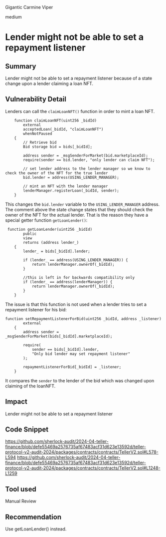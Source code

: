 Gigantic Carmine Viper

medium

# Lender might not be able to set a repayment listener

## Summary
Lender might not be able to set a repayment listener because of a state change upon a lender claiming a loan NFT.
## Vulnerability Detail
Lenders can call the `claimLoanNFT()` function in order to mint a loan NFT. 
```solidity
    function claimLoanNFT(uint256 _bidId)
        external
        acceptedLoan(_bidId, "claimLoanNFT")
        whenNotPaused
    {
        // Retrieve bid
        Bid storage bid = bids[_bidId];

        address sender = _msgSenderForMarket(bid.marketplaceId);
        require(sender == bid.lender, "only lender can claim NFT");

        // set lender address to the lender manager so we know to check the owner of the NFT for the true lender
        bid.lender = address(USING_LENDER_MANAGER);

        // mint an NFT with the lender manager
        lenderManager.registerLoan(_bidId, sender);
    }
```
This changes the `bid.lender` variable to the `USING_LENDER_MANAGER` address. The comment above the state change states that they should check the owner of the NFT for the actual lender. That is the reason they have a special getter function `getLoanLender()`:
```solidity
 function getLoanLender(uint256 _bidId)
        public
        view
        returns (address lender_)
    {
        lender_ = bids[_bidId].lender;

        if (lender_ == address(USING_LENDER_MANAGER)) {
            return lenderManager.ownerOf(_bidId);
        }

        //this is left in for backwards compatibility only
        if (lender_ == address(lenderManager)) {
            return lenderManager.ownerOf(_bidId);
        }
    }
```
The issue is that this function is not used when a lender tries to set a repayment listener for his bid:
```solidity
function setRepaymentListenerForBid(uint256 _bidId, address _listener)
        external
    {
        address sender = _msgSenderForMarket(bids[_bidId].marketplaceId);

        require(
            sender == bids[_bidId].lender,
            "Only bid lender may set repayment listener"
        );

        repaymentListenerForBid[_bidId] = _listener;
    }
```
It compares the `sender` to the lender of the bid which was changed upon claiming of the loanNFT.
## Impact
Lender might not be able to set a repayment listener
## Code Snippet
https://github.com/sherlock-audit/2024-04-teller-finance/blob/defe55469a2576735af67483acf31d623e13592d/teller-protocol-v2-audit-2024/packages/contracts/contracts/TellerV2.sol#L578-L594
https://github.com/sherlock-audit/2024-04-teller-finance/blob/defe55469a2576735af67483acf31d623e13592d/teller-protocol-v2-audit-2024/packages/contracts/contracts/TellerV2.sol#L1248-L1259
## Tool used

Manual Review

## Recommendation
Use getLoanLender() instead.